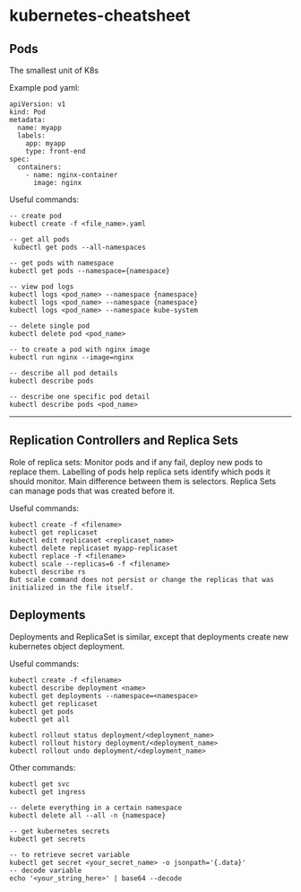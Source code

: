 # kubernetes-cheatsheet

## Pods 
The smallest unit of K8s 

Example pod yaml:
```
apiVersion: v1
kind: Pod
metadata:
  name: myapp
  labels:
    app: myapp
    type: front-end
spec:
  containers:
    - name: nginx-container
      image: nginx 
```

Useful commands:
```
-- create pod
kubectl create -f <file_name>.yaml

-- get all pods
 kubectl get pods --all-namespaces

-- get pods with namespace
kubectl get pods --namespace={namespace}

-- view pod logs
kubectl logs <pod_name> --namespace {namespace}
kubectl logs <pod_name> --namespace {namespace}
kubectl logs <pod_name> --namespace kube-system

-- delete single pod
kubectl delete pod <pod_name>

-- to create a pod with nginx image
kubectl run nginx --image=nginx

-- describe all pod details
kubectl describe pods

-- describe one specific pod detail
kubectl describe pods <pod_name>
```

---

## Replication Controllers and Replica Sets
Role of replica sets: Monitor pods and if any fail, deploy new pods to replace them.
Labelling of pods help replica sets identify which pods it should monitor.
Main difference between them is selectors. Replica Sets can manage pods that was created before it.

Useful commands:
```
kubectl create -f <filename>
kubectl get replicaset
kubectl edit replicaset <replicaset_name>
kubectl delete replicaset myapp-replicaset
kubectl replace -f <filename>
kubectl scale --replicas=6 -f <filename>
kubectl describe rs
But scale command does not persist or change the replicas that was initialized in the file itself.
```

## Deployments
Deployments and ReplicaSet is similar, except that deployments create new kubernetes object deployment.

Useful commands:
```
kubectl create -f <filename>
kubectl describe deployment <name>
kubectl get deployments --namespace=<namespace>
kubectl get replicaset
kubectl get pods
kubectl get all

kubectl rollout status deployment/<deployment_name>
kubectl rollout history deployment/<deployment_name>
kubectl rollout undo deployment/<deployment_name>
```


Other commands:
```
kubectl get svc
kubectl get ingress

-- delete everything in a certain namespace
kubectl delete all --all -n {namespace}

-- get kubernetes secrets
kubectl get secrets

-- to retrieve secret variable
kubectl get secret <your_secret_name> -o jsonpath='{.data}'
-- decode variable
echo '<your_string_here>' | base64 --decode
```